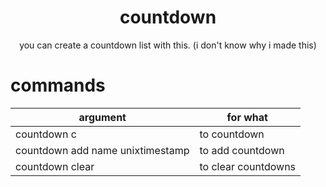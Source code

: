 <div align="center">
  <h1>countdown</h1>

you can create a countdown list with this. (i don't know why i made this)
</div>

# commands
| argument  | for what |
| ------------- | ------------- |
| countdown c  | to countdown  |
| countdown add name unixtimestamp  | to add countdown  |
| countdown clear  | to clear countdowns  |
